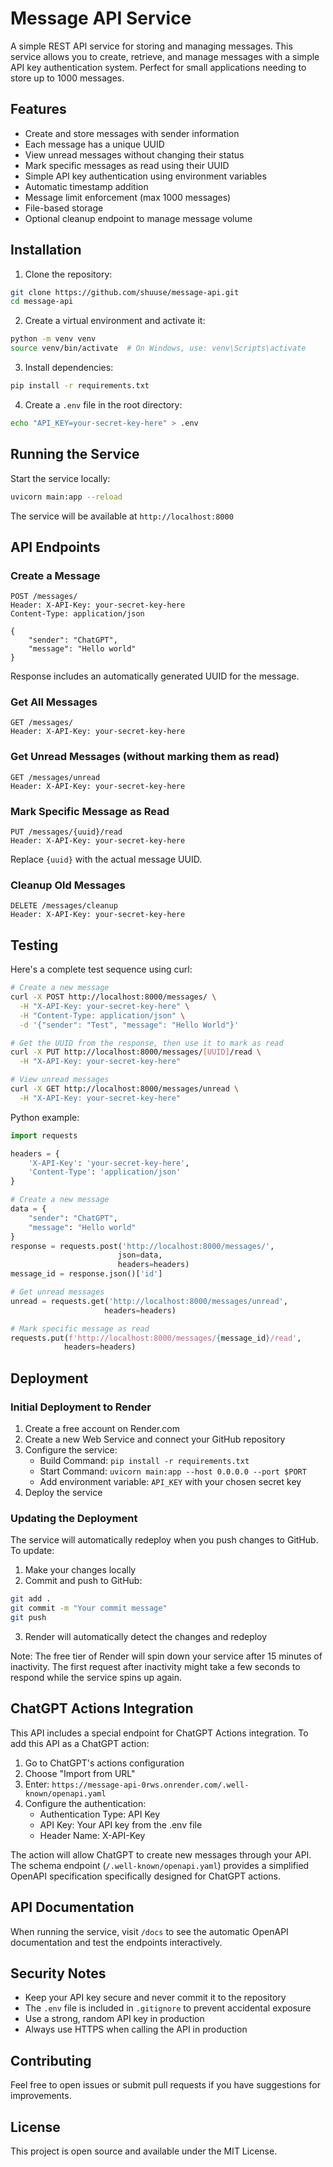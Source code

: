 # Message API Service

A simple REST API service for storing and managing messages. This service allows you to create, retrieve, and manage messages with a simple API key authentication system. Perfect for small applications needing to store up to 1000 messages.

## Features

- Create and store messages with sender information
- Each message has a unique UUID
- View unread messages without changing their status
- Mark specific messages as read using their UUID
- Simple API key authentication using environment variables
- Automatic timestamp addition
- Message limit enforcement (max 1000 messages)
- File-based storage
- Optional cleanup endpoint to manage message volume

## Installation

1. Clone the repository:
```bash
git clone https://github.com/shuuse/message-api.git
cd message-api
```

2. Create a virtual environment and activate it:
```bash
python -m venv venv
source venv/bin/activate  # On Windows, use: venv\Scripts\activate
```

3. Install dependencies:
```bash
pip install -r requirements.txt
```

4. Create a `.env` file in the root directory:
```bash
echo "API_KEY=your-secret-key-here" > .env
```

## Running the Service

Start the service locally:
```bash
uvicorn main:app --reload
```

The service will be available at `http://localhost:8000`

## API Endpoints

### Create a Message
```http
POST /messages/
Header: X-API-Key: your-secret-key-here
Content-Type: application/json

{
    "sender": "ChatGPT",
    "message": "Hello world"
}
```
Response includes an automatically generated UUID for the message.

### Get All Messages
```http
GET /messages/
Header: X-API-Key: your-secret-key-here
```

### Get Unread Messages (without marking them as read)
```http
GET /messages/unread
Header: X-API-Key: your-secret-key-here
```

### Mark Specific Message as Read
```http
PUT /messages/{uuid}/read
Header: X-API-Key: your-secret-key-here
```
Replace `{uuid}` with the actual message UUID.

### Cleanup Old Messages
```http
DELETE /messages/cleanup
Header: X-API-Key: your-secret-key-here
```

## Testing

Here's a complete test sequence using curl:

```bash
# Create a new message
curl -X POST http://localhost:8000/messages/ \
  -H "X-API-Key: your-secret-key-here" \
  -H "Content-Type: application/json" \
  -d '{"sender": "Test", "message": "Hello World"}'

# Get the UUID from the response, then use it to mark as read
curl -X PUT http://localhost:8000/messages/[UUID]/read \
  -H "X-API-Key: your-secret-key-here"

# View unread messages
curl -X GET http://localhost:8000/messages/unread \
  -H "X-API-Key: your-secret-key-here"
```

Python example:
```python
import requests

headers = {
    'X-API-Key': 'your-secret-key-here',
    'Content-Type': 'application/json'
}

# Create a new message
data = {
    "sender": "ChatGPT",
    "message": "Hello world"
}
response = requests.post('http://localhost:8000/messages/', 
                        json=data, 
                        headers=headers)
message_id = response.json()['id']

# Get unread messages
unread = requests.get('http://localhost:8000/messages/unread',
                     headers=headers)

# Mark specific message as read
requests.put(f'http://localhost:8000/messages/{message_id}/read',
            headers=headers)
```

## Deployment

### Initial Deployment to Render

1. Create a free account on Render.com
2. Create a new Web Service and connect your GitHub repository
3. Configure the service:
   - Build Command: `pip install -r requirements.txt`
   - Start Command: `uvicorn main:app --host 0.0.0.0 --port $PORT`
   - Add environment variable: `API_KEY` with your chosen secret key
4. Deploy the service

### Updating the Deployment

The service will automatically redeploy when you push changes to GitHub. To update:

1. Make your changes locally
2. Commit and push to GitHub:
```bash
git add .
git commit -m "Your commit message"
git push
```
3. Render will automatically detect the changes and redeploy

Note: The free tier of Render will spin down your service after 15 minutes of inactivity. The first request after inactivity might take a few seconds to respond while the service spins up again.


## ChatGPT Actions Integration

This API includes a special endpoint for ChatGPT Actions integration. To add this API as a ChatGPT action:

1. Go to ChatGPT's actions configuration
2. Choose "Import from URL"
3. Enter: `https://message-api-0rws.onrender.com/.well-known/openapi.yaml`
4. Configure the authentication:
   - Authentication Type: API Key
   - API Key: Your API key from the .env file
   - Header Name: X-API-Key

The action will allow ChatGPT to create new messages through your API. The schema endpoint (`/.well-known/openapi.yaml`) provides a simplified OpenAPI specification specifically designed for ChatGPT actions.


## API Documentation

When running the service, visit `/docs` to see the automatic OpenAPI documentation and test the endpoints interactively.

## Security Notes

- Keep your API key secure and never commit it to the repository
- The `.env` file is included in `.gitignore` to prevent accidental exposure
- Use a strong, random API key in production
- Always use HTTPS when calling the API in production

## Contributing

Feel free to open issues or submit pull requests if you have suggestions for improvements.

## License

This project is open source and available under the MIT License.